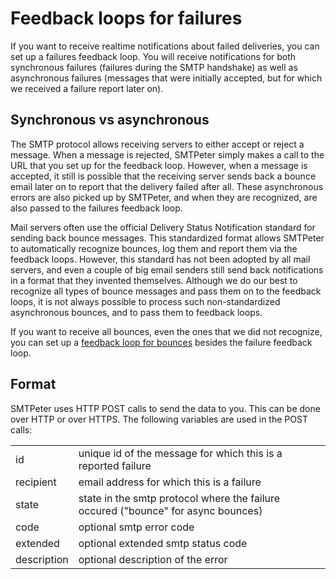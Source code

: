 # Feedback loops for failures

If you want to receive realtime notifications about failed deliveries,
you can set up a failures feedback loop. You will receive notifications
for both synchronous failures (failures during the SMTP handshake)
as well as asynchronous failures (messages that were initially accepted,
but for which we received a failure report later on).


## Synchronous vs asynchronous

The SMTP protocol allows receiving servers to either accept or reject a 
message. When a message is rejected, SMTPeter simply makes a call to the 
URL that you set up for the feedback loop. However, when a message is 
accepted, it still is possible that the receiving server sends back a 
bounce email later on to report that the delivery failed after all. These 
asynchronous errors are also picked up by SMTPeter, and when they are 
recognized, are also passed to the failures feedback loop.

Mail servers often use the official Delivery Status Notification standard 
for sending back bounce messages. This standardized format allows SMTPeter
to automatically recognize bounces, log them and report them via the
feedback loops. However, this standard has not been adopted by all
mail servers, and even a couple of big email senders still send back 
notifications in a format that they invented themselves. Although we do
our best to recognize all types of bounce messages and pass them on to
the feedback loops, it is not always possible to process such non-standardized
asynchronous bounces, and to pass them to feedback loops.

If you want to receive all bounces, even the ones that we did not recognize,
you can set up a [feedback loop for bounces](feedback-bounces) besides
the failure feedback loop.


## Format

SMTPeter uses HTTP POST calls to send the data to you. This can be done
over HTTP or over HTTPS. The following variables are used in the POST
calls:

<table>
    <tr>
        <td>id</td>
        <td>unique id of the message for which this is a reported failure</td>
    </tr>
    <tr>
        <td>recipient</td>
        <td>email address for which this is a failure</td>
    </tr>
    <tr>
        <td>state</td>
        <td>state in the smtp protocol where the failure occured ("bounce" for async bounces)</td>
    </tr>
    <tr>
        <td>code</td>
        <td>optional smtp error code</td>
    </tr>
    <tr>
        <td>extended</td>
        <td>optional extended smtp status code</td>
    </tr>
    <tr>
        <td>description</td>
        <td>optional description of the error</td>
    </tr>
</table>

